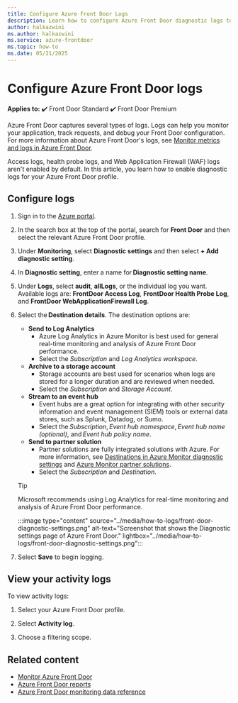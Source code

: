 ```yaml
---
title: Configure Azure Front Door Logs
description: Learn how to configure Azure Front Door diagnostic logs to enable access logs, health probe logs, and Web Application Firewall (WAF) logs.
author: halkazwini
ms.author: halkazwini
ms.service: azure-frontdoor
ms.topic: how-to
ms.date: 05/21/2025
---
```


# Configure Azure Front Door logs

**Applies to:** :heavy_check_mark: Front Door Standard :heavy_check_mark: Front Door Premium

Azure Front Door captures several types of logs. Logs can help you monitor your application, track requests, and debug your Front Door configuration. For more information about Azure Front Door's logs, see [Monitor metrics and logs in Azure Front Door](../front-door-diagnostics.md).

Access logs, health probe logs, and Web Application Firewall (WAF) logs aren't enabled by default. In this article, you learn how to enable diagnostic logs for your Azure Front Door profile.

## Configure logs

1. Sign in to the [Azure portal](https://portal.azure.com).

1. In the search box at the top of the portal, search for **Front Door** and then select the relevant Azure Front Door profile.

1. Under **Monitoring**, select **Diagnostic settings** and then select **+ Add diagnostic setting**.

1. In **Diagnostic setting**, enter a name for **Diagnostic setting name**.

1. Under **Logs**, select **audit**, **allLogs**, or the individual log you want. Available logs are: **FrontDoor Access Log**, **FrontDoor Health Probe Log**, and **FrontDoor WebApplicationFirewall Log**.

1. Select the **Destination details**. The destination options are: 

    - **Send to Log Analytics**
      - Azure Log Analytics in Azure Monitor is best used for general real-time monitoring and analysis of Azure Front Door performance.
      - Select the *Subscription* and *Log Analytics workspace*.
    - **Archive to a storage account**
      - Storage accounts are best used for scenarios when logs are stored for a longer duration and are reviewed when needed.
      - Select the *Subscription* and *Storage Account*.
    - **Stream to an event hub**
      - Event hubs are a great option for integrating with other security information and event management (SIEM) tools or external data stores, such as Splunk, Datadog, or Sumo. 
      - Select the *Subscription*, *Event hub namespace*, *Event hub name (optional)*, and *Event hub policy name*. 
    - **Send to partner solution**
      - Partner solutions are fully integrated solutions with Azure. For more information, see [Destinations in Azure Monitor diagnostic settings](/azure-monitor/platform/diagnostic-settings#destinations) and [Azure Monitor partner solutions](/azure/partner-solutions/partners#observability).
      - Select the *Subscription* and *Destination*.

    > [!TIP]
    > Microsoft recommends using Log Analytics for real-time monitoring and analysis of Azure Front Door performance.

     :::image type="content" source="../media/how-to-logs/front-door-diagnostic-settings.png" alt-text="Screenshot that shows the Diagnostic settings page of Azure Front Door." lightbox="../media/how-to-logs/front-door-diagnostic-settings.png":::

1. Select **Save** to begin logging.

## View your activity logs

To view activity logs:

1. Select your Azure Front Door profile.

1. Select **Activity log**.

1. Choose a filtering scope.

## Related content

- [Monitor Azure Front Door](../monitor-front-door.md)
- [Azure Front Door reports](how-to-reports.md)
- [Azure Front Door monitoring data reference](../monitor-front-door-reference.md)
